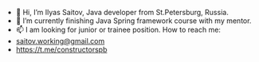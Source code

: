 - 👋 Hi, I’m Ilyas Saitov, Java developer from St.Petersburg, Russia.
- 🌱 I’m currently finishing Java Spring framework course with my mentor.
- 📫 I am looking for junior or trainee position. How to reach me:
- saitov.working@gmail.com
- https://t.me/constructorspb
